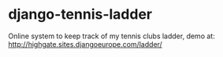 django-tennis-ladder
====================

Online system to keep track of my tennis clubs ladder, demo at: http://highgate.sites.djangoeurope.com/ladder/
